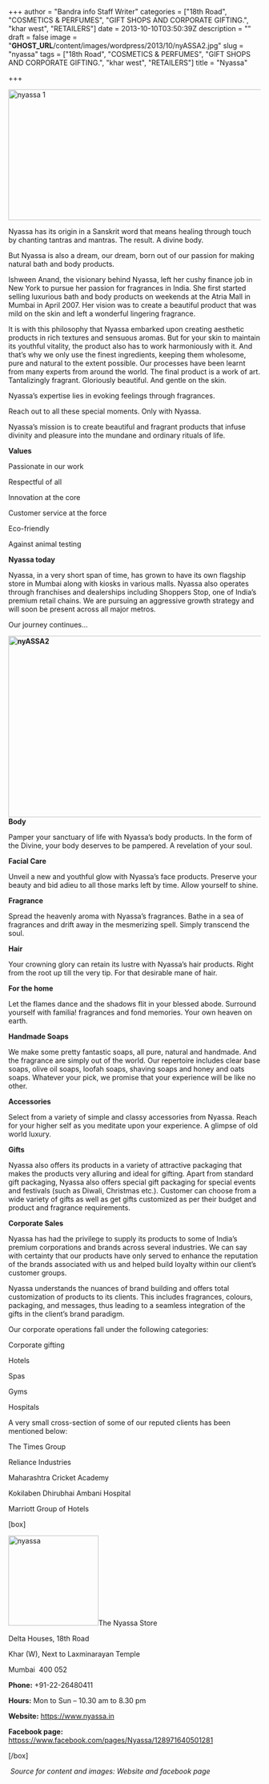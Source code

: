 +++
author = "Bandra info Staff Writer"
categories = ["18th Road", "COSMETICS &amp; PERFUMES", "GIFT SHOPS AND CORPORATE GIFTING.", "khar west", "RETAILERS"]
date = 2013-10-10T03:50:39Z
description = ""
draft = false
image = "__GHOST_URL__/content/images/wordpress/2013/10/nyASSA2.jpg"
slug = "nyassa"
tags = ["18th Road", "COSMETICS &amp; PERFUMES", "GIFT SHOPS AND CORPORATE GIFTING.", "khar west", "RETAILERS"]
title = "Nyassa"

+++


<p><a href="https://i0.wp.com/bandra.info/wp-content/uploads/2013/10/nyassa-1.jpg?ssl=1"><img loading="lazy" class="size-full wp-image-4347 aligncenter" alt="nyassa 1" src="https://i0.wp.com/bandra.info/wp-content/uploads/2013/10/nyassa-1.jpg?resize=601%2C261&#038;ssl=1" width="601" height="261" srcset="https://i0.wp.com/bandra.info/wp-content/uploads/2013/10/nyassa-1.jpg?w=601&amp;ssl=1 601w, https://i0.wp.com/bandra.info/wp-content/uploads/2013/10/nyassa-1.jpg?resize=300%2C130&amp;ssl=1 300w" sizes="(max-width: 601px) 100vw, 601px" data-recalc-dims="1" /></a></p>
<p>Nyassa has its origin in a Sanskrit word that means healing through touch by chanting tantras and mantras. The result. A divine body.</p>
<p>But Nyassa is also a dream, our dream, born out of our passion for making natural bath and body products.</p>
<p>Ishween Anand, the visionary behind Nyassa, left her cushy finance job in New York to pursue her passion for fragrances in India. She first started selling luxurious bath and body products on weekends at the Atria Mall in Mumbai in April 2007. Her vision was to create a beautiful product that was mild on the skin and left a wonderful lingering fragrance.</p>
<p>It is with this philosophy that Nyassa embarked upon creating aesthetic products in rich textures and sensuous aromas. But for your skin to maintain its youthful vitality, the product also has to work harmoniously with it. And that&#8217;s why we only use the finest ingredients, keeping them wholesome, pure and natural to the extent possible. Our processes have been learnt from many experts from around the world. The final product is a work of art. Tantalizingly fragrant. Gloriously beautiful. And gentle on the skin.</p>
<p>Nyassa&#8217;s expertise lies in evoking feelings through fragrances.</p>
<p>Reach out to all these special moments. Only with Nyassa.</p>
<p>Nyassa&#8217;s mission is to create beautiful and fragrant products that infuse divinity and pleasure into the mundane and ordinary rituals of life.</p>
<p><b>Values</b></p>
<p>Passionate in our work</p>
<p>Respectful of all</p>
<p>Innovation at the core</p>
<p>Customer service at the force</p>
<p>Eco-friendly</p>
<p>Against animal testing</p>
<p><b>Nyassa today</b></p>
<p>Nyassa, in a very short span of time, has grown to have its own flagship store in Mumbai along with kiosks in various malls. Nyassa also operates through franchises and dealerships including Shoppers Stop, one of India&#8217;s premium retail chains. We are pursuing an aggressive growth strategy and will soon be present across all major metros.</p>
<p>Our journey continues&#8230;</p>
<p><b><a href="https://i2.wp.com/bandra.info/wp-content/uploads/2013/10/nyASSA2.jpg?ssl=1"><img loading="lazy" class="size-full wp-image-4346 aligncenter" alt="nyASSA2" src="https://i2.wp.com/bandra.info/wp-content/uploads/2013/10/nyASSA2.jpg?resize=602%2C362&#038;ssl=1" width="602" height="362" srcset="https://i2.wp.com/bandra.info/wp-content/uploads/2013/10/nyASSA2.jpg?w=602&amp;ssl=1 602w, https://i2.wp.com/bandra.info/wp-content/uploads/2013/10/nyASSA2.jpg?resize=300%2C180&amp;ssl=1 300w" sizes="(max-width: 602px) 100vw, 602px" data-recalc-dims="1" /></a>Body</b></p>
<p>Pamper your sanctuary of life with Nyassa&#8217;s body products. In the form of the Divine, your body deserves to be pampered. A revelation of your soul.</p>
<p><b>Facial Care</b></p>
<p>Unveil a new and youthful glow with Nyassa&#8217;s face products. Preserve your beauty and bid adieu to all those marks left by time. Allow yourself to shine.</p>
<p><b>Fragrance</b></p>
<p>Spread the heavenly aroma with Nyassa&#8217;s fragrances. Bathe in a sea of fragrances and drift away in the mesmerizing spell. Simply transcend the soul.</p>
<p><b>Hair</b></p>
<p>Your crowning glory can retain its lustre with Nyassa&#8217;s hair products. Right from the root up till the very tip. For that desirable mane of hair.</p>
<p><b>For the home</b></p>
<p>Let the flames dance and the shadows flit in your blessed abode. Surround yourself with familia! fragrances and fond memories. Your own heaven on earth.</p>
<p><b>Handmade Soaps</b></p>
<p>We make some pretty fantastic soaps, all pure, natural and handmade. And the fragrance are simply out of the world. Our repertoire includes clear base soaps, olive oil soaps, loofah soaps, shaving soaps and honey and oats soaps. Whatever your pick, we promise that your experience will be like no other.</p>
<p><b>Accessories</b></p>
<p>Select from a variety of simple and classy accessories from Nyassa. Reach for your higher self as you meditate upon your experience. A glimpse of old world luxury.</p>
<p><b>Gifts</b></p>
<p>Nyassa also offers its products in a variety of attractive packaging that makes the products very alluring and ideal for gifting. Apart from standard gift packaging, Nyassa also offers special gift packaging for special events and festivals (such as Diwali, Christmas etc.). Customer can choose from a wide variety of gifts as well as get gifts customized as per their budget and product and fragrance requirements.</p>
<p><b>Corporate Sales</b></p>
<p>Nyassa has had the privilege to supply its products to some of India&#8217;s premium corporations and brands across several industries. We can say with certainty that our products have only served to enhance the reputation of the brands associated with us and helped build loyalty within our client&#8217;s customer groups.</p>
<p>Nyassa understands the nuances of brand building and offers total customization of products to its clients. This includes fragrances, colours, packaging, and messages, thus leading to a seamless integration of the gifts in the client&#8217;s brand paradigm.</p>
<p>Our corporate operations fall under the following categories:</p>
<p>Corporate gifting</p>
<p>Hotels</p>
<p>Spas</p>
<p>Gyms</p>
<p>Hospitals</p>
<p>A very small cross-section of some of our reputed clients has been mentioned below:</p>
<p>The Times Group</p>
<p>Reliance Industries</p>
<p>Maharashtra Cricket Academy</p>
<p>Kokilaben Dhirubhai Ambani Hospital</p>
<p>Marriott Group of Hotels</p>
<p>[box]</p>
<p><a href="https://i1.wp.com/bandra.info/wp-content/uploads/2013/10/nyassa.jpg?ssl=1"><img loading="lazy" class="size-full wp-image-4345 alignright" alt="nyassa" src="https://i1.wp.com/bandra.info/wp-content/uploads/2013/10/nyassa.jpg?resize=180%2C180&#038;ssl=1" width="180" height="180" srcset="https://i1.wp.com/bandra.info/wp-content/uploads/2013/10/nyassa.jpg?w=180&amp;ssl=1 180w, https://i1.wp.com/bandra.info/wp-content/uploads/2013/10/nyassa.jpg?resize=150%2C150&amp;ssl=1 150w" sizes="(max-width: 180px) 100vw, 180px" data-recalc-dims="1" /></a>The Nyassa Store</p>
<p>Delta Houses, 18th Road</p>
<p>Khar (W), Next to Laxminarayan Temple</p>
<p>Mumbai  400 052</p>
<p><b>Phone:</b> +91-22-26480411</p>
<p><b>Hours:</b> Mon to Sun – 10.30 am to 8.30 pm</p>
<p><b>Website:</b> <a href="https://www.nyassa.in">https://www.nyassa.in</a></p>
<p><b>Facebook page: </b><a href="httpss://www.facebook.com/pages/Nyassa/128971640501281">httpss://www.facebook.com/pages/Nyassa/128971640501281</a></p>
<p>[/box]</p>
<p><i> Source for content and images: Website and facebook page</i></p>



